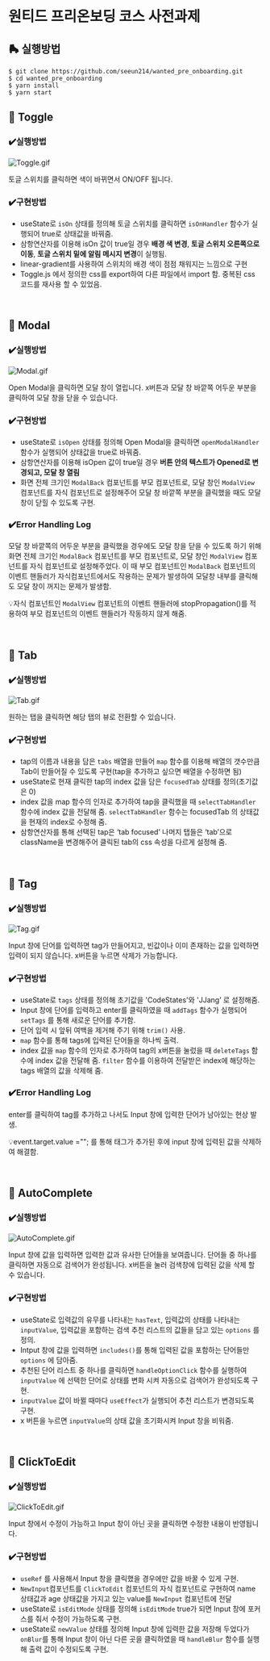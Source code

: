 # 원티드 프리온보딩 코스 사전과제
## 🛼 실행방법

```
$ git clone https://github.com/seeun214/wanted_pre_onboarding.git
$ cd wanted_pre_onboarding
$ yarn install
$ yarn start
```

## 📌 Toggle



### ✔️실행방법

![Toggle.gif](https://s3-us-west-2.amazonaws.com/secure.notion-static.com/6a0b0eff-92b0-428a-9e33-3479690e0759/Toggle.gif)

토글 스위치를 클릭하면 색이 바뀌면서 ON/OFF 됩니다.

### ✔️구현방법

- useState로 `isOn` 상태를 정의해 토글 스위치를 클릭하면 `isOnHandler` 함수가 실행되어 true로 상태값을 바꿔줌.
- 삼항연산자를 이용해 isOn 값이 true일 경우 **배경 색 변경**, **토글 스위치 오른쪽으로 이동**, **토글 스위치 밑에 알림 메시지 변경**이 실행됨.
- linear-gradient를 사용하여 스위치의 배경 색이 점점 채워지는 느낌으로 구현
- Toggle.js 에서 정의한 css를 export하여 다른 파일에서 import 함. 중복된 css 코드를 재사용 할 수 있었음.

</br>

## 📌 Modal



### ✔️실행방법

![Modal.gif](https://s3-us-west-2.amazonaws.com/secure.notion-static.com/563b2881-3d92-4d87-9467-f47f1371cd70/Modal.gif)

Open Modal을 클릭하면 모달 창이 열립니다. x버튼과 모달 창 바깥쪽 어두운 부분을 클릭하여 모달 창을 닫을 수 있습니다.

### ✔️구현방법

- useState로 `isOpen` 상태를 정의해 Open Modal을 클릭하면 `openModalHandler` 함수가 실행되어 상태값을 true로 바꿔줌.
- 삼항연산자를 이용해 isOpen 값이 true일 경우 **버튼 안의 텍스트가 Opened로 변경되고, 모달 창 열림**
- 화면 전체 크기인 `ModalBack` 컴포넌트를 부모 컴포넌트로, 모달 창인 `ModalView` 컴포넌트를 자식 컴포넌트로 설정해주어 모달 창 바깥쪽 부분을 클릭했을 때도 모달 창이 닫힐 수 있도록 구현.

### ✔️Error Handling Log

모달 창 바깥쪽의 어두운 부분을 클릭했을 경우에도 모달 창을 닫을 수 있도록 하기 위해 화면 전체 크기인 `ModalBack` 컴포넌트를 부모 컴포넌트로, 모달 창인 `ModalView` 컴포넌트를 자식 컴포넌트로 설정해주었다. 이 때 부모 컴포넌트인 `ModalBack` 컴포넌트의 이벤트 핸들러가 자식컴포넌트에서도 작용하는 문제가 발생하여 모달창 내부를 클릭해도 모달 창이 꺼지는 문제가 발생함.

💡자식 컴포넌트인 `ModalView` 컴포넌트의 이벤트 핸들러에 stopPropagation()를 적용하여 부모 컴포넌트의 이벤트 핸들러가 작동하지 않게 해줌.

</br>

## 📌 Tab



### ✔️실행방법

![Tab.gif](https://s3-us-west-2.amazonaws.com/secure.notion-static.com/1da0a688-4b17-4748-ad56-3feeb22b804f/Tab.gif)

원하는 탭을 클릭하면 해당 탭의 뷰로 전환할 수 있습니다.

### ✔️구현방법

- tap의 이름과 내용을 담은 `tabs` 배열을 만들어 `map` 함수를 이용해 배열의 갯수만큼 Tab이 만들어질 수 있도록 구현(tap을 추가하고 싶으면 배열을 수정하면 됨)
- useState로 현재 클릭한 tap의 index 값을 담은 `focusedTab` 상태를 정의(초기값은 0)
- index 값을 map 함수의 인자로 추가하여 tap을 클릭했을 때  `selectTabHandler` 함수에 index 값을 전달해 줌. `selectTabHandler` 함수는 focusedTab 의 상태값을 현재의 index로 수정해 줌.
- 삼항연산자를 통해 선택된 tap은 ‘tab focused’ 나머지 탭들은 ‘tab’으로 className을 변경해주어 클릭된 tab의 css 속성을 다르게 설정해 줌.

</br>

## 📌 Tag



### ✔️실행방법

![Tag.gif](https://s3-us-west-2.amazonaws.com/secure.notion-static.com/6050141e-2c3b-47e4-bcd1-74df333a55e5/Tag.gif)

Input 창에 단어를 입력하면 tag가 만들어지고, 빈값이나 이미 존재하는 값을 입력하면 입력이 되지 않습니다. x버튼을 누르면 삭제가 가능합니다.

### ✔️구현방법

- useState로 `tags` 상태를 정의해 초기값을 'CodeStates'와 'JJang’ 로 설정해줌.
- Input 창에 단어를 입력하고 enter를 클릭하였을 때 `addTags` 함수가 실행되어 `setTags` 를 통해 새로운 단어를 추가함.
- 단어 입력 시 앞뒤 여백을 제거해 주기 위해 `trim()` 사용.
- `map` 함수를 통해 tags에 입력된 단어들을 하나씩 출력.
- index 값을 `map` 함수의 인자로 추가하여 tag의 x버튼을 눌렀을 때  `deleteTags` 함수에 index 값을 전달해 줌. `filter` 함수를 이용하여 전달받은 index에 해당하는 tags 배열의 값을 삭제해 줌.

### ✔️Error Handling Log

enter를 클릭하여 tag를 추가하고 나서도 Input 창에 입력한 단어가 남아있는 현상 발생.

💡event.target.value =""; 를 통해 태그가 추가된 후에 input 창에 입력된 값을 삭제하여 해결함.

</br>

## 📌 AutoComplete



### ✔️실행방법

![AutoComplete.gif](https://s3-us-west-2.amazonaws.com/secure.notion-static.com/3782fc18-de9b-4953-b4c7-fc7d98aa9b8b/AutoComplete.gif)

Input 창에 값을 입력하면 입력한 값과 유사한 단어들을 보여줍니다. 단어들 중 하나를 클릭하면 자동으로 검색어가 완성됩니다. x버튼을 눌러 검색창에 입력된 값을 삭제 할 수 있습니다.

### ✔️구현방법

- useState로 입력값의 유무를 나타내는 `hasText`, 입력값의 상태를 나타내는 `inputValue`, 입력값을 포함하는 검색 추천 리스트의 값들을 담고 있는 `options` 를 정의.
- Intput 창에 값을 입력하면 `includes()`를 통해 입력된 값을 포함하는 단어들만 `options` 에 담아줌.
- 추천된 단어 리스트 중 하나를 클릭하면 `handleOptionClick` 함수를 실행하여 `inputValue` 에 선택한 단어로 상태를 변화 시켜 자동으로 검색어가 완성되도록 구현.
- `inputValue` 값이 바뀔 때마다 `useEffect`가 실행되어 추천 리스트가 변경되도록 구현.
- x 버튼을 누르면 `inputValue`의 상태 값을 초기화시켜 Input 창을 비워줌.


</br>

## 📌 ClickToEdit



### ✔️실행방법

![ClickToEdit.gif](https://s3-us-west-2.amazonaws.com/secure.notion-static.com/3816cf42-3ac8-44c7-85fb-287f38ab11c7/ClickToEdit.gif)

Input 창에서 수정이 가능하고 Input 창이 아닌 곳을 클릭하면 수정한 내용이 반영됩니다.

### ✔️구현방법

- `useRef` 를 사용해서 Input 창을 클릭했을 경우에만 값을 바꿀 수 있게 구현.
- `NewInput`컴포넌트를  `ClickToEdit` 컴포넌트의 자식 컴포넌트로 구현하여 name 상태값과 age 상태값을 가지고 있는 value를 `NewInput` 컴포넌트에 전달
- useState로 `isEditMode` 상태를 정의해 `isEditMode` true가 되면 Input 창에 포커스를 줘서 수정이 가능하도록 구현.
- useState로 `newValue` 상태를 정의해 Input 창에 입력한 값을 저장해 두었다가 `onBlur`를 통해 Input 창이 아닌 다른 곳을 클릭하였을 때 `handleBlur` 함수를 실행해 출력 값이 수정되도록 구현.
